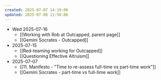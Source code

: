 ```yaml
---
created: 2025-07-07 14:19:00
updated: 2025-07-08 11:50:06
---
```

- Wed 2025-07-16 
	- [[Working with Rob at Outcapped, parent page]]
	- [[Gemini Socrates - Outcapped]]
- 2025-07-15 
	- [[Red-teaming working for Outcapped]]
	- [[Questioning Effective Altruism]]
- 2025-07-07
	- [[11. Manifesto - "Time to re-assess full-time vs part-time work"]]
	- [[Gemini Socrates - part-time vs full-time work]]
